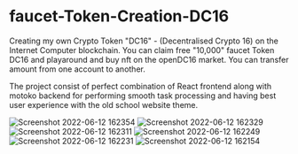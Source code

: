# faucet-Token-Creation-DC16
Creating my own Crypto Token "DC16" - (Decentralised Crypto 16) on the Internet Computer blockchain.
You can claim free "10,000" faucet Token DC16 and playaround and buy nft on the openDC16 market.
You can transfer amount from one account to another.


The project consist of perfect combination of React frontend along with motoko backend for performing smooth task processing and having best
user experience with the old school website theme.

![Screenshot 2022-06-12 162354](https://user-images.githubusercontent.com/88124100/173229736-b3afc604-7495-44e4-8a4d-7ec83fb038de.png)
![Screenshot 2022-06-12 162329](https://user-images.githubusercontent.com/88124100/173229738-932af73b-de4f-4f1e-9f07-18152f64bb20.png)
![Screenshot 2022-06-12 162311](https://user-images.githubusercontent.com/88124100/173229739-bfd0c01e-8be7-4d99-8455-c67ffe06b585.png)
![Screenshot 2022-06-12 162249](https://user-images.githubusercontent.com/88124100/173229741-9cb29a6c-0812-4142-9e2c-5d1265151545.png)
![Screenshot 2022-06-12 162231](https://user-images.githubusercontent.com/88124100/173229742-63a909f4-e617-4bef-9974-b34c93e925af.png)
![Screenshot 2022-06-12 162154](https://user-images.githubusercontent.com/88124100/173229743-760e95af-b46d-4da0-a848-6d88a872aa4f.png)
